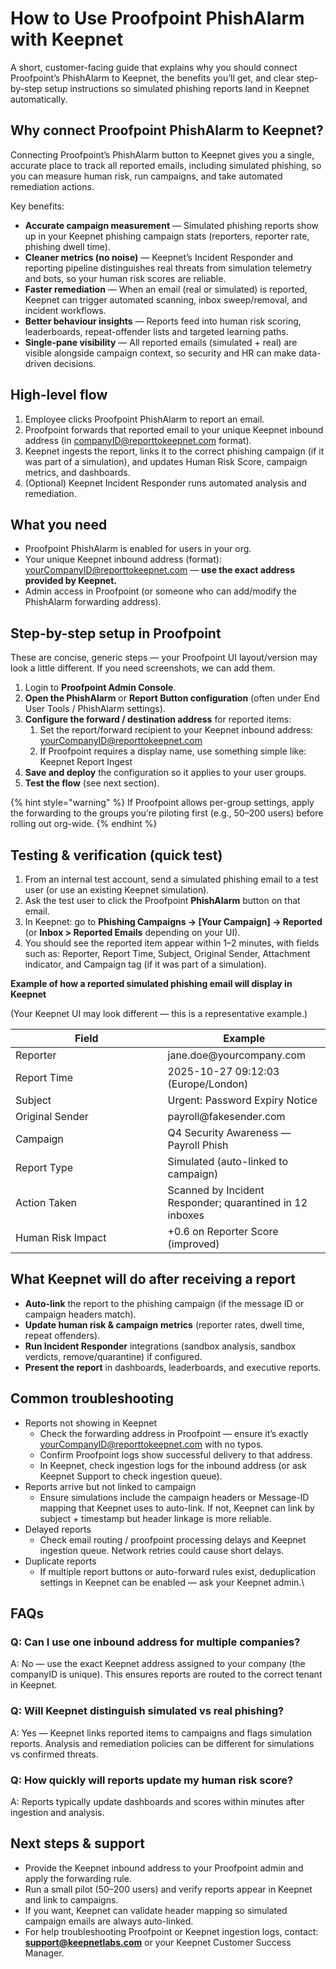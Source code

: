 # How to Use Proofpoint PhishAlarm with Keepnet

A short, customer-facing guide that explains why you should connect Proofpoint’s PhishAlarm to Keepnet, the benefits you’ll get, and clear step-by-step setup instructions so simulated phishing reports land in Keepnet automatically.

## Why connect Proofpoint PhishAlarm to Keepnet?

Connecting Proofpoint’s PhishAlarm button to Keepnet gives you a single, accurate place to track all reported emails, including simulated phishing, so you can measure human risk, run campaigns, and take automated remediation actions.

Key benefits:

* **Accurate campaign measurement** — Simulated phishing reports show up in your Keepnet phishing campaign stats (reporters, reporter rate, phishing dwell time).
* **Cleaner metrics (no noise)** — Keepnet’s Incident Responder and reporting pipeline distinguishes real threats from simulation telemetry and bots, so your human risk scores are reliable.
* **Faster remediation** — When an email (real or simulated) is reported, Keepnet can trigger automated scanning, inbox sweep/removal, and incident workflows.
* **Better behaviour insights** — Reports feed into human risk scoring, leaderboards, repeat-offender lists and targeted learning paths.
* **Single-pane visibility** — All reported emails (simulated + real) are visible alongside campaign context, so security and HR can make data-driven decisions.

## High-level flow

1. Employee clicks Proofpoint PhishAlarm to report an email.
2. Proofpoint forwards that reported email to your unique Keepnet inbound address (in [companyID@reporttokeepnet.com](mailto:companyID@reporttokeepnet.com) format).
3. Keepnet ingests the report, links it to the correct phishing campaign (if it was part of a simulation), and updates Human Risk Score, campaign metrics, and dashboards.
4. (Optional) Keepnet Incident Responder runs automated analysis and remediation.

## What you need

* Proofpoint PhishAlarm is enabled for users in your org.
* Your unique Keepnet inbound address (format): yourCompanyID@reporttokeepnet.com — **use the exact address provided by Keepnet.**
* Admin access in Proofpoint (or someone who can add/modify the PhishAlarm forwarding address).

## Step-by-step setup in Proofpoint

These are concise, generic steps — your Proofpoint UI layout/version may look a little different. If you need screenshots, we can add them.

1. Login to **Proofpoint Admin Console**.
2. **Open the PhishAlarm** or **Report Button configuration** (often under End User Tools / PhishAlarm settings).
3. **Configure the forward / destination address** for reported items:
   1. Set the report/forward recipient to your Keepnet inbound address: yourCompanyID@reporttokeepnet.com
   2. If Proofpoint requires a display name, use something simple like: Keepnet Report Ingest
4. **Save and deploy** the configuration so it applies to your user groups.
5. **Test the flow** (see next section).

{% hint style="warning" %}
If Proofpoint allows per-group settings, apply the forwarding to the groups you’re piloting first (e.g., 50–200 users) before rolling out org-wide.
{% endhint %}

## Testing & verification (quick test)

1. From an internal test account, send a simulated phishing email to a test user (or use an existing Keepnet simulation).
2. Ask the test user to click the Proofpoint **PhishAlarm** button on that email.
3. In Keepnet: go to **Phishing Campaigns → \[Your Campaign] → Reported** (or **Inbox > Reported Emails** depending on your UI).
4. You should see the reported item appear within 1–2 minutes, with fields such as: Reporter, Report Time, Subject, Original Sender, Attachment indicator, and Campaign tag (if it was part of a simulation).

**Example of how a reported simulated phishing email will display in Keepnet**

(Your Keepnet UI may look different — this is a representative example.)

<table><thead><tr><th width="227.546875">Field</th><th>Example</th></tr></thead><tbody><tr><td>Reporter</td><td>jane.doe@yourcompany.com</td></tr><tr><td>Report Time</td><td>2025-10-27 09:12:03 (Europe/London)</td></tr><tr><td>Subject</td><td>Urgent: Password Expiry Notice</td></tr><tr><td>Original Sender</td><td>payroll@fakesender.com</td></tr><tr><td>Campaign</td><td>Q4 Security Awareness — Payroll Phish</td></tr><tr><td>Report Type</td><td>Simulated (auto-linked to campaign)</td></tr><tr><td>Action Taken</td><td>Scanned by Incident Responder; quarantined in 12 inboxes</td></tr><tr><td>Human Risk Impact</td><td>+0.6 on Reporter Score (improved)</td></tr></tbody></table>

## What Keepnet will do after receiving a report

* **Auto-link** the report to the phishing campaign (if the message ID or campaign headers match).
* **Update human risk & campaign** **metrics** (reporter rates, dwell time, repeat offenders).
* **Run Incident Responder** integrations (sandbox analysis, sandbox verdicts, remove/quarantine) if configured.
* **Present the report** in dashboards, leaderboards, and executive reports.

## Common troubleshooting

* Reports not showing in Keepnet
  * Check the forwarding address in Proofpoint — ensure it’s exactly yourCompanyID@reporttokeepnet.com with no typos.
  * Confirm Proofpoint logs show successful delivery to that address.
  * In Keepnet, check ingestion logs for the inbound address (or ask Keepnet Support to check ingestion queue).
* Reports arrive but not linked to campaign
  * Ensure simulations include the campaign headers or Message-ID mapping that Keepnet uses to auto-link. If not, Keepnet can link by subject + timestamp but header linkage is more reliable.
* Delayed reports
  * Check email routing / proofpoint processing delays and Keepnet ingestion queue. Network retries could cause short delays.
* Duplicate reports
  * If multiple report buttons or auto-forward rules exist, deduplication settings in Keepnet can be enabled — ask your Keepnet admin.\


## FAQs

### Q: Can I use one inbound address for multiple companies?

A: No — use the exact Keepnet address assigned to your company (the companyID is unique). This ensures reports are routed to the correct tenant in Keepnet.

### Q: Will Keepnet distinguish simulated vs real phishing?

A: Yes — Keepnet links reported items to campaigns and flags simulation reports. Analysis and remediation policies can be different for simulations vs confirmed threats.

### Q: How quickly will reports update my human risk score?

A: Reports typically update dashboards and scores within minutes after ingestion and analysis.

## Next steps & support

* Provide the Keepnet inbound address to your Proofpoint admin and apply the forwarding rule.
* Run a small pilot (50–200 users) and verify reports appear in Keepnet and link to campaigns.
* If you want, Keepnet can validate header mapping so simulated campaign emails are always auto-linked.
* For help troubleshooting Proofpoint or Keepnet ingestion logs, contact: **support@keepnetlabs.com** or your Keepnet Customer Success Manager.

